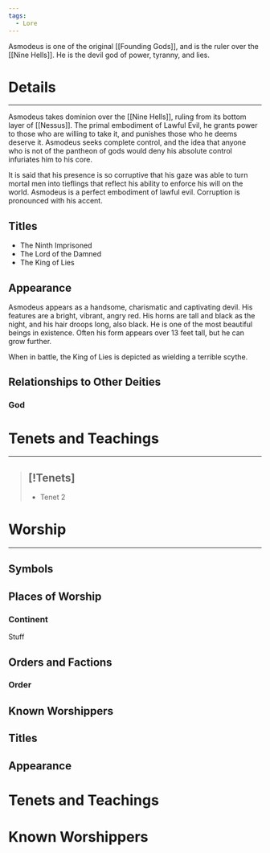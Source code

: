 ```yaml
---
tags:
  - Lore
---
```

Asmodeus is one of the original [[Founding Gods]], and is the ruler over the [[Nine Hells]]. He is the devil god of power, tyranny, and lies.
# Details
---
Asmodeus takes dominion over the [[Nine Hells]], ruling from its bottom layer of [[Nessus]]. The primal embodiment of Lawful Evil, he grants power to those who are willing to take it, and punishes those who he deems deserve it. Asmodeus seeks complete control, and the idea that anyone who is not of the pantheon of gods would deny his absolute control infuriates him to his core.

It is said that his presence is so corruptive that his gaze was able to turn mortal men into tieflings that reflect his ability to enforce his will on the world. Asmodeus is a perfect embodiment of lawful evil. Corruption is pronounced with his accent.
## Titles
- The Ninth Imprisoned
- The Lord of the Damned
- The King of Lies
## Appearance
Asmodeus appears as a handsome, charismatic and captivating devil. His features are a bright, vibrant, angry red. His horns are tall and black as the night, and his hair droops long, also black. He is one of the most beautiful beings in existence. Often his form appears over 13 feet tall, but he can grow further.

When in battle, the King of Lies is depicted as wielding a terrible scythe.
## Relationships to Other Deities
### God
# Tenets and Teachings
---
>[!Tenets]
> - 
> - Tenet 2
# Worship
---
## Symbols

## Places of Worship
### Continent
Stuff
## Orders and Factions
### Order

## Known Worshippers
## Titles

## Appearance

# Tenets and Teachings
# Known Worshippers

